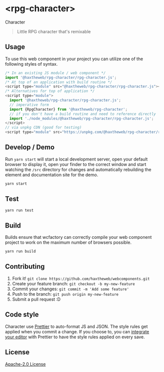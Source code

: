 # &lt;rpg-character&gt;

Character
> Little RPG character that&#39;s remixable

## Usage
To use this web component in your project you can utilize one of the following styles of syntax.

```js
/* In an existing JS module / web component */
import '@haxtheweb/rpg-character/rpg-character.js';
/* At top of an application with build routine */
<script type="module" src="@haxtheweb/rpg-character/rpg-character.js"></script>
/* Alternatives for top of application */
<script type="module">
  import '@haxtheweb/rpg-character/rpg-character.js';
  // imperative form
  import {RpgCharacter} from '@haxtheweb/rpg-character';
  // if you don't have a build routine and need to reference directly
  import './node_modules/@haxtheweb/rpg-character/rpg-character.js';
</script>
// via unpkg CDN (good for testing)
<script type="module" src="https://unpkg.com/@haxtheweb/rpg-character/rpg-character.js"></script>
```

## Develop / Demo
Run `yarn start` will start a local development server, open your default browser to display it, open your finder to the correct window and start watching the `/src` directory for changes and automatically rebuilding the element and documentation site for the demo.
```bash
yarn start
```

## Test

```bash
yarn run test
```

## Build
Builds ensure that wcfactory can correctly compile your web component project to
work on the maximum number of browsers possible.
```bash
yarn run build
```

## Contributing

1. Fork it! `git clone https://github.com/haxtheweb/webcomponents.git`
2. Create your feature branch: `git checkout -b my-new-feature`
3. Commit your changes: `git commit -m 'Add some feature'`
4. Push to the branch: `git push origin my-new-feature`
5. Submit a pull request :D

## Code style

Character  use [Prettier][prettier] to auto-format JS and JSON.  The style rules get applied when you commit a change.  If you choose to, you can [integrate your editor][prettier-ed] with Prettier to have the style rules applied on every save.

[prettier]: https://github.com/prettier/prettier/
[prettier-ed]: https://github.com/prettier/prettier/#editor-integration
[polyserve]: https://github.com/Polymer/polyserve
[web-component-tester]: https://github.com/Polymer/web-component-tester

## License
[Apache-2.0 License](http://opensource.org/licenses/Apache-2.0)